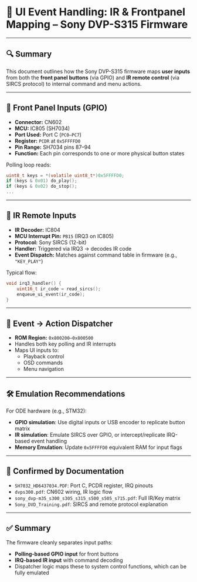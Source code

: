 
# 📄 UI Event Handling: IR & Frontpanel Mapping – Sony DVP-S315 Firmware

---

## 🔍 Summary

This document outlines how the Sony DVP-S315 firmware maps **user inputs** from both the **front panel buttons** (via GPIO) and **IR remote control** (via SIRCS protocol) to internal command and menu actions.

---

## 🔌 Front Panel Inputs (GPIO)

- **Connector:** CN602
- **MCU:** IC805 (SH7034)
- **Port Used:** Port C (`PC0–PC7`)
- **Register:** `PCDR` at `0x5FFFFD0`
- **Pin Range:** SH7034 pins 87–94
- **Function:** Each pin corresponds to one or more physical button states

Polling loop reads:

```c
uint8_t keys = *(volatile uint8_t*)0x5FFFFD0;
if (keys & 0x01) do_play();
if (keys & 0x02) do_stop();
...
```

---

## 📡 IR Remote Inputs

- **IR Decoder:** IC804
- **MCU Interrupt Pin:** `PB15` (IRQ3 on IC805)
- **Protocol:** Sony SIRCS (12-bit)
- **Handler:** Triggered via IRQ3 → decodes IR code
- **Event Dispatch:** Matches against command table in firmware (e.g., `"KEY_PLAY"`)

Typical flow:

```c
void irq3_handler() {
    uint16_t ir_code = read_sircs();
    enqueue_ui_event(ir_code);
}
```

---

## 🧠 Event → Action Dispatcher

- **ROM Region:** `0x800200–0x800500`
- Handles both key polling and IR interrupts
- Maps UI inputs to:
  - Playback control
  - OSD commands
  - Menu navigation

---

## 🛠️ Emulation Recommendations

For ODE hardware (e.g., STM32):

- **GPIO simulation**: Use digital inputs or USB encoder to replicate button matrix
- **IR simulation**: Emulate SIRCS over GPIO, or intercept/replicate IRQ-based event handling
- **Memory Emulation**: Update `0x5FFFFD0` equivalent RAM for input flags

---

## 📘 Confirmed by Documentation

- `SH7032_HD6437034.PDF`: Port C, PCDR register, IRQ pinouts
- `dvps300.pdf`: CN602 wiring, IR logic flow
- `sony_dvp-m35_s300_s305_s315_s500_s505_s715.pdf`: Full IR/Key matrix
- `Sony_DVD_Training.pdf`: SIRCS and remote protocol explanation

---

## ✅ Summary

The firmware cleanly separates input paths:

- **Polling-based GPIO input** for front buttons
- **IRQ-based IR input** with command decoding
- Dispatcher logic maps these to system control functions, which can be fully emulated
